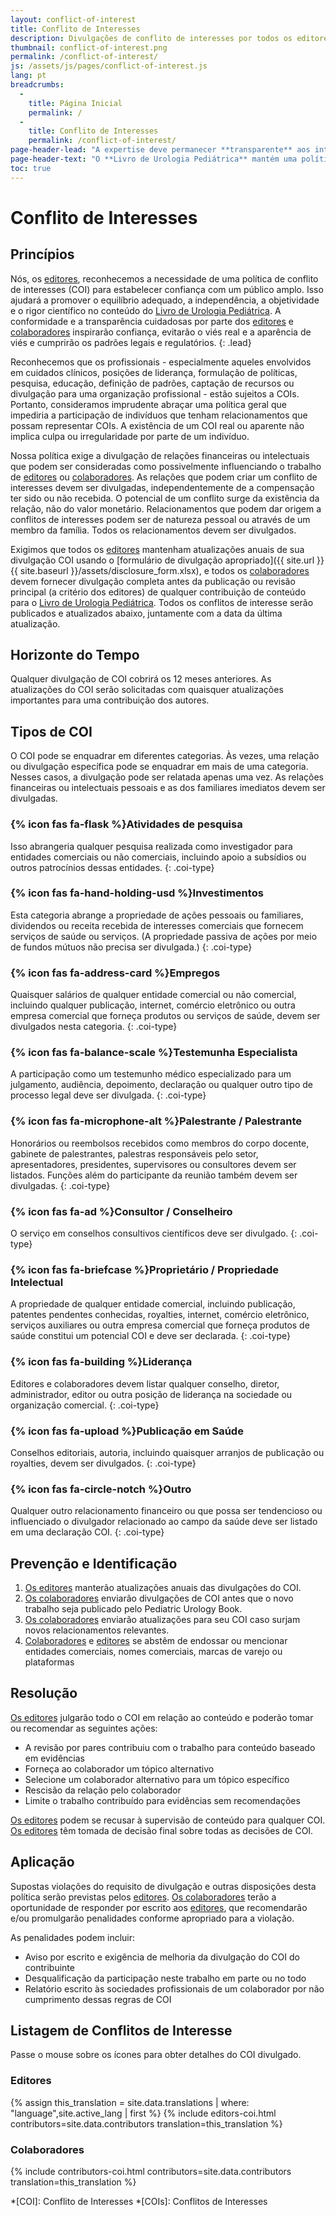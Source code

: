 ```yaml
---
layout: conflict-of-interest
title: Conflito de Interesses
description: Divulgações de conflito de interesses por todos os editores e colaboradores.
thumbnail: conflict-of-interest.png
permalink: /conflict-of-interest/
js: /assets/js/pages/conflict-of-interest.js
lang: pt
breadcrumbs:
  - 
    title: Página Inicial
    permalink: /
  - 
    title: Conflito de Interesses
    permalink: /conflict-of-interest/
page-header-lead: "A expertise deve permanecer **transparente** aos interesses comerciais e financeiros para evitar vieses."
page-header-text: "O **Livro de Urologia Pediátrica** mantém uma política de divulgação universal de _conflitos de interesse_ para todos os editores e colaboradores e promete evitar qualquer menção ou endosso de produtos comerciais ou marcas."
toc: true
---
```


# Conflito de Interesses

## Princípios

Nós, os [editores](/editors/), reconhecemos a necessidade de uma política de conflito de interesses (COI) para estabelecer confiança com um público amplo. Isso ajudará a promover o equilíbrio adequado, a independência, a objetividade e o rigor científico no conteúdo do [Livro de Urologia Pediátrica](/). A conformidade e a transparência cuidadosas por parte dos [editores](/editors/) e [colaboradores](/contributors/) inspirarão confiança, evitarão o viés real e a aparência de viés e cumprirão os padrões legais e regulatórios.
{: .lead}

Reconhecemos que os profissionais - especialmente aqueles envolvidos em cuidados clínicos, posições de liderança, formulação de políticas, pesquisa, educação, definição de padrões, captação de recursos ou divulgação para uma organização profissional - estão sujeitos a COIs. Portanto, consideramos imprudente abraçar uma política geral que impediria a participação de indivíduos que tenham relacionamentos que possam representar COIs. A existência de um COI real ou aparente não implica culpa ou irregularidade por parte de um indivíduo.

Nossa política exige a divulgação de relações financeiras ou intelectuais que podem ser consideradas como possivelmente influenciando o trabalho de [editores](/editors/) ou [colaboradores](/contributors/). As relações que podem criar um conflito de interesses devem ser divulgadas, independentemente de a compensação ter sido ou não recebida. O potencial de um conflito surge da existência da relação, não do valor monetário. Relacionamentos que podem dar origem a conflitos de interesses podem ser de natureza pessoal ou através de um membro da família. Todos os relacionamentos devem ser divulgados.

Exigimos que todos os [editores](/editors/) mantenham atualizações anuais de sua divulgação COI usando o [formulário de divulgação apropriado]({{ site.url }}{{ site.baseurl }}/assets/disclosure_form.xlsx), e todos os [colaboradores](/contributors/) devem fornecer divulgação completa antes da publicação ou revisão principal (a critério dos editores) de qualquer contribuição de conteúdo para o [Livro de Urologia Pediátrica](/). Todos os conflitos de interesse serão publicados e atualizados abaixo, juntamente com a data da última atualização.

## Horizonte do Tempo

Qualquer divulgação de COI cobrirá os 12 meses anteriores. As atualizações do COI serão solicitadas com quaisquer atualizações importantes para uma contribuição dos autores.

## Tipos de COI

O COI pode se enquadrar em diferentes categorias. Às vezes, uma relação ou divulgação específica pode se enquadrar em mais de uma categoria. Nesses casos, a divulgação pode ser relatada apenas uma vez. As relações financeiras ou intelectuais pessoais e as dos familiares imediatos devem ser divulgadas.  

### {% icon fas fa-flask %}Atividades de pesquisa

Isso abrangeria qualquer pesquisa realizada como investigador para entidades comerciais ou não comerciais, incluindo apoio a subsídios ou outros patrocínios dessas entidades.
{: .coi-type}

### {% icon fas fa-hand-holding-usd %}Investimentos

Esta categoria abrange a propriedade de ações pessoais ou familiares, dividendos ou receita recebida de interesses comerciais que fornecem serviços de saúde ou serviços. (A propriedade passiva de ações por meio de fundos mútuos não precisa ser divulgada.)
{: .coi-type}

### {% icon fas fa-address-card %}Empregos

Quaisquer salários de qualquer entidade comercial ou não comercial, incluindo qualquer publicação, internet, comércio eletrônico ou outra empresa comercial que forneça produtos ou serviços de saúde, devem ser divulgados nesta categoria.
{: .coi-type}

### {% icon fas fa-balance-scale %}Testemunha Especialista

A participação como um testemunho médico especializado para um julgamento, audiência, depoimento, declaração ou qualquer outro tipo de processo legal deve ser divulgada.
{: .coi-type}

### {% icon fas fa-microphone-alt %}Palestrante / Palestrante

Honorários ou reembolsos recebidos como membros do corpo docente, gabinete de palestrantes, palestras responsáveis pelo setor, apresentadores, presidentes, supervisores ou consultores devem ser listados. Funções além do participante da reunião também devem ser divulgadas.
{: .coi-type}

### {% icon fas fa-ad %}Consultor / Conselheiro

O serviço em conselhos consultivos científicos deve ser divulgado.
{: .coi-type}

### {% icon fas fa-briefcase %}Proprietário / Propriedade Intelectual

A propriedade de qualquer entidade comercial, incluindo publicação, patentes pendentes conhecidas, royalties, internet, comércio eletrônico, serviços auxiliares ou outra empresa comercial que forneça produtos de saúde constitui um potencial COI e deve ser declarada.
{: .coi-type}

### {% icon fas fa-building %}Liderança

Editores e colaboradores devem listar qualquer conselho, diretor, administrador, editor ou outra posição de liderança na sociedade ou organização comercial.
{: .coi-type}

### {% icon fas fa-upload %}Publicação em Saúde

Conselhos editoriais, autoria, incluindo quaisquer arranjos de publicação ou royalties, devem ser divulgados.
{: .coi-type}

### {% icon fas fa-circle-notch %}Outro

Qualquer outro relacionamento financeiro ou que possa ser tendencioso ou influenciado o divulgador relacionado ao campo da saúde deve ser listado em uma declaração COI.
{: .coi-type}

## Prevenção e Identificação

1. [Os editores](/editors/) manterão atualizações anuais das divulgações do COI.
2. [Os colaboradores](/contributors/) enviarão divulgações de COI antes que o novo trabalho seja publicado pelo Pediatric Urology Book.
3. [Os colaboradores](/contributors/) enviarão atualizações para seu COI caso surjam novos relacionamentos relevantes.
4. [Colaboradores](/contributors/) e [editores](/editors/) se abstêm de endossar ou mencionar entidades comerciais, nomes comerciais, marcas de varejo ou plataformas

## Resolução

[Os editores](/editors/) julgarão todo o COI em relação ao conteúdo e poderão tomar ou recomendar as seguintes ações:

- A revisão por pares contribuiu com o trabalho para conteúdo baseado em evidências
- Forneça ao colaborador um tópico alternativo
- Selecione um colaborador alternativo para um tópico específico
- Rescisão da relação pelo colaborador
- Limite o trabalho contribuído para evidências sem recomendações

[Os editores](/editors/) podem se recusar à supervisão de conteúdo para qualquer COI. [Os editores](/editors/) têm tomada de decisão final sobre todas as decisões de COI.

## Aplicação

Supostas violações do requisito de divulgação e outras disposições desta política serão previstas pelos [editores](/editors/). [Os colaboradores](/contributors/) terão a oportunidade de responder por escrito aos [editores](/editors/), que recomendarão e/ou promulgarão penalidades conforme apropriado para a violação.

As penalidades podem incluir:

- Aviso por escrito e exigência de melhoria da divulgação do COI do contribuinte
- Desqualificação da participação neste trabalho em parte ou no todo
- Relatório escrito às sociedades profissionais de um colaborador por não cumprimento dessas regras de COI

## Listagem de Conflitos de Interesse

Passe o mouse sobre os ícones para obter detalhes do COI divulgado.

### Editores

{% assign this_translation = site.data.translations | where: "language",site.active_lang | first %}
{% include editors-coi.html contributors=site.data.contributors translation=this_translation %}

### Colaboradores

{% include contributors-coi.html contributors=site.data.contributors translation=this_translation %}

*[COI]: Conflito de Interesses
*[COIs]: Conflitos de Interesses